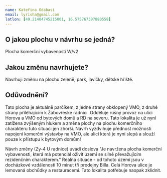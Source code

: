 ```yaml
---
name: Kateřina Odabasi
email: lyrisha@gmail.com
latlon: [49.21404745215001, 16.575767397880558]
---
```


## O jakou plochu v návrhu se jedná?

Plocha komerční vybavenosti W/v2

## Jakou změnu navrhujete?

Navrhuji změnu na plochu zeleně, park, lavičky, dětské hřiště.

## Odůvodnění?

Tato plocha je aktuálně parčíkem, z jedné strany obklopený VMO, z druhé strany přiléhajicím k Žabovřeské radnici.  Odděluje rušný provoz na ulici Horova a VMO od bytových domů a RD na severu. Tato lokalita je už nyní zatížena zvýšeným hlukem a změna plochy na plochu komerčního charakteru tuto situaci jen zhorší.  Návrh vyzdvihuje přednost možnosti napojení komerční výstavby na VMO, ale ulicí která je nyní slepá a slouží pouze k přístupu k bytovým domům!

Návrh změny (Zy-4 U radnice) uvádí doslova  "Je navržena plocha komerční vybavenosti, která má potenciál oživit území se silně převažujícím rezidenčním charakterem."
Reálná situace - od tohoto území jsou v docházkové vzdálenosti 10 minut tři prodejny Billa. Celá Horova ulice je lemovaná obchůdky a restauracemi. Tato lokalita potřebuje naopak zklidnit.


